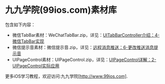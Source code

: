 # 九九学院(99ios.com)素材库

包含如下内容：

* 微信TabBar素材：WeChatTabBar.zip，详见：[UITabBarController介绍：4-微信TabBar实现](http://www.99ios.com/index.php/archives/3330/)
* 微信提示音素材：微信提示音.zip，详见：[远程消息推送：6-更改推送消息提示音](http://www.99ios.com/index.php/archives/3383/)
* UIPageControl素材：UIPageControl.zip，详见：[UIPageControl详解：2-UIPageControl实际应用](http://www.99ios.com/index.php/archives/3407/)


更多iOS学习教程，欢迎访问:九九学院[http://www.99ios.com].
